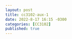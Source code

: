 ```yaml
---
layout: post
title: cc3102-aux-1
date: 2022-8-17 16:15 -0300
categories: [CC3102]
published: true
---
```


